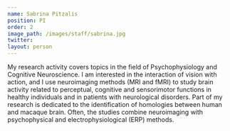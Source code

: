 ```yaml
---
name: Sabrina Pitzalis
position: PI
order: 2
image_path: /images/staff/sabrina.jpg
twitter: 
layout: person
---
```

My research activity covers topics in the field of Psychophysiology and Cognitive Neuroscience. I am interested in the interaction of vision with action, and I use neuroimaging methods (MRI and fMRI) to study brain activity related to perceptual, cognitive and sensorimotor functions in healthy individuals and in patients with neurological disorders. Part of my research is dedicated to the identification of homologies between human and macaque brain. Often, the studies combine neuroimaging with psychophysical and electrophysiological (ERP) methods.
